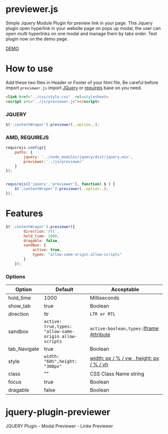 
previewer.js
=============

Simple Jquery Module Plugin for preview link in your page. 
This Jquery plugin open hyperlink in your website page on pops up modal, the user can open multi hyperlinks on one modal and manage them by tabs order. Test plugin now on the demo page.

<a href="https://github.com/HosseinMarzban/jquery-plugin-previewer/tree/master/demo" title="Demo previewer.js">DEMO</a>


# How to use

Add these two files in Header or Footer of your html file, Be careful before import `previewer.js` import <a href="https://code.jquery.com/" title="JQuery">JQuery</a> or <a href="http://requirejs.org/" title="requirejs">requirejs</a> base on you need.

``` html
<link href="../css/style.css"  rel=stylesheet>
<script src="../js/previewer.js"></script>
```


### JQUERY

``` javascript
$('.contentWraper').previewer(..option..);
```

### AMD, REQUIREJS

``` javascript
requirejs.config({
    paths: {
        jquery: '../node_modules/jquery/dist/jquery.min',
        previewer:'../js/previewer'
    }
});


requirejs(['jquery','previewer'], function( $ ) {
    $('.contentWraper').previewer(..option..);
});
```

# Features

``` javascript
$('.contentWraper').previewer({
        direction:'rtl',
        hold_time: 2000,
        dragable: false,
        sandbox: {
            active: true,
            types: "allow-same-origin allow-scripts"
        }
    });
```

### Options

Option      | Default                                                   | Acceptable
---         | ---                                                       | ---
hold_time   | 1000                                                      | Milliseconds
show_tab    | true                                                      | Boolean
direction   | ltr                                                       | `LTR or RTL`
sandbox     | `active: true,types: "allow-same-origin allow-scripts`    | `active:boolean,types:`[Iframe Attribute](https://www.w3schools.com/tags/att_iframe_sandbox.asp)
tab_Navigate| true                                                      | Boolean
style       | `width: "60%",height: "300px"`                            | [width: px / % / vw  ,  height: px / % / vh ](https://www.w3schools.com/cssref/css_units.asp)
class       | ""                                                        | CSS Class Name string
focus       | true                                                      | Boolean
dragable    | false                                                     | Boolean







# jquery-plugin-previewer
JQUERY Plugin - Modal Previewer - Linke Previewer 

